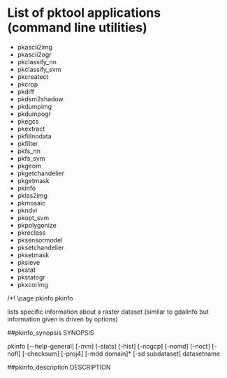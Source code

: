 # List of pktool applications (command line utilities)

<!-- To create the current list of pktool apps, you can use:
find src/apps/ -name 'pk*.cc'|sed -e 's/.*\//- /' -e 's/\.cc//'|sort 
-->

- pkascii2img
- pkascii2ogr
- pkclassify_nn
- pkclassify_svm
- pkcreatect
- pkcrop
- pkdiff
- pkdsm2shadow
- pkdumpimg
- pkdumpogr
- pkegcs
- pkextract
- pkfillnodata
- pkfilter
- pkfs_nn
- pkfs_svm
- pkgeom
- pkgetchandelier
- pkgetmask
- pkinfo
- pklas2img
- pkmosaic
- pkndvi
- pkopt_svm
- pkpolygonize
- pkreclass
- pksensormodel
- pksetchandelier
- pksetmask
- pksieve
- pkstat
- pkstatogr
- pkxcorimg

/*! \page pkinfo pkinfo

lists specific information about a raster dataset (similar to gdalinfo but information given is driven by options)

##pkinfo_synopsis SYNOPSIS

pkinfo [--help-general] [-mm] [-stats] [-hist] [-nogcp] [-nomd]
         [-noct] [-nofl] [-checksum] [-proj4] [-mdd domain]*
	 [-sd subdataset] datasetname

##pkinfo_description DESCRIPTION
